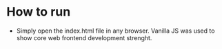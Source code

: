 # How to run

- Simply open the index.html file in any browser. Vanilla JS was used to show core web frontend development strenght.
